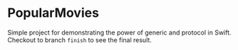 # PopularMovies
Simple project for demonstrating the power of generic and protocol in Swift. Checkout to branch `finish` to see the final result.
